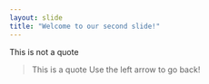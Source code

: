 ```yaml
---
layout: slide
title: "Welcome to our second slide!"
---
```

This is not a quote
> This is a quote
Use the left arrow to go back!
